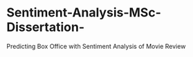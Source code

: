 # Sentiment-Analysis-MSc-Dissertation-
Predicting Box Office with Sentiment Analysis of Movie Review
